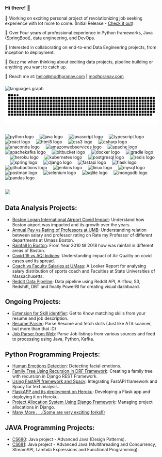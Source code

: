 ### Hi there! 👋

🤝 Working on exciting personal project of revolutionizing job seeking experience with lot more to come. (Initial Release - [Check it out](https://resumeparser.modhpranav.com/))

💼 Over Four years of professional experience in Python frameworks, Java (SpringBoot), data engineering, and DevOps.

🤝 Interested in collaborating on end-to-end Data Engineering projects, from inception to deployment.

💬 Buzz me when thinking about exciting data projects, pipeline building or anything you want to catch up.

📧 Reach me at: hello@modhpranav.com | [modhpranav.com](https://www.modhpranav.com)

###

<div align="left">
  <img src="https://github-readme-stats.vercel.app/api/top-langs?username=modhpranav&locale=en&hide_title=false&layout=compact&card_width=400&langs_count=5&theme=dracula&hide_border=false" height="250" alt="languages graph"  />
</div>
<div align="right">
<!-- <br clear="both"> -->
<img src="https://raw.githubusercontent.com/modhpranav/modhpranav/output/snake.svg" alt="Snake animation" />
</div>

##

<div align="left">
  <img src="https://skillicons.dev/icons?i=py" height="30" alt="python logo"  />
  <img width="12" />
  <img src="https://skillicons.dev/icons?i=java" height="30" alt="java logo"  />
  <img width="12" />
  <img src="https://skillicons.dev/icons?i=js" height="30" alt="javascript logo"  />
  <img width="12" />
  <img src="https://skillicons.dev/icons?i=ts" height="30" alt="typescript logo"  />
  <img width="12" />
  <img src="https://skillicons.dev/icons?i=react" height="30" alt="react logo"  />
  <img width="12" />
  <img src="https://skillicons.dev/icons?i=html" height="30" alt="html5 logo"  />
  <img width="12" />
  <img src="https://cdn.jsdelivr.net/gh/devicons/devicon/icons/css3/css3-original.svg" height="30" alt="css3 logo"  />
  <img width="12" />
  <img src="https://cdn.jsdelivr.net/gh/devicons/devicon/icons/csharp/csharp-original.svg" height="30" alt="csharp logo"  />
  <img width="12" />
  <img src="https://cdn.jsdelivr.net/gh/devicons/devicon/icons/anaconda/anaconda-original.svg" height="30" alt="anaconda logo"  />
  <img width="12" />
  <img src="https://skillicons.dev/icons?i=aws" height="30" alt="amazonwebservices logo"  />
  <img width="12" />
  <img src="https://cdn.jsdelivr.net/gh/devicons/devicon/icons/apache/apache-original.svg" height="30" alt="apache logo"  />
  <img width="12" />
  <img src="https://skillicons.dev/icons?i=kafka" height="30" alt="apachekafka logo"  />
  <img width="12" />
  <img src="https://cdn.jsdelivr.net/gh/devicons/devicon/icons/bitbucket/bitbucket-original.svg" height="30" alt="bitbucket logo"  />
  <img width="12" />
  <img src="https://skillicons.dev/icons?i=docker" height="30" alt="docker logo"  />
  <img width="12" />
  <img src="https://skillicons.dev/icons?i=gradle" height="30" alt="gradle logo"  />
  <img width="12" />
  <img src="https://skillicons.dev/icons?i=heroku" height="30" alt="heroku logo"  />
  <img width="12" />
  <img src="https://skillicons.dev/icons?i=kubernetes" height="30" alt="kubernetes logo"  />
  <img width="12" />
  <img src="https://skillicons.dev/icons?i=postgres" height="30" alt="postgresql logo"  />
  <img width="12" />
  <img src="https://skillicons.dev/icons?i=redis" height="30" alt="redis logo"  />
  <img width="12" />
  <img src="https://skillicons.dev/icons?i=spring" height="30" alt="spring logo"  />
  <img width="12" />
  <img src="https://skillicons.dev/icons?i=django" height="30" alt="django logo"  />
  <img width="12" />
  <img src="https://skillicons.dev/icons?i=fastapi" height="30" alt="fastapi logo"  />
  <img width="12" />
  <img src="https://skillicons.dev/icons?i=flask" height="30" alt="flask logo"  />
  <img width="12" />
  <img src="https://skillicons.dev/icons?i=githubactions" height="30" alt="githubactions logo"  />
  <img width="12" />
  <img src="https://skillicons.dev/icons?i=jenkins" height="30" alt="jenkins logo"  />
  <img width="12" />
  <img src="https://skillicons.dev/icons?i=linux" height="30" alt="linux logo"  />
  <img width="12" />
  <img src="https://skillicons.dev/icons?i=mysql" height="30" alt="mysql logo"  />
  <img width="12" />
  <img src="https://skillicons.dev/icons?i=postman" height="30" alt="postman logo"  />
  <img width="12" />
  <img src="https://skillicons.dev/icons?i=selenium" height="30" alt="selenium logo"  />
  <img width="12" />
  <img src="https://skillicons.dev/icons?i=sqlite" height="30" alt="sqlite logo"  />
  <img width="12" />
  <img src="https://skillicons.dev/icons?i=mongodb" height="30" alt="mongodb logo"  />
  <img width="12" />
  <img src="https://cdn.simpleicons.org/pandas/150458" height="30" alt="pandas logo"  />
</div>

##
<div align="left">
  <img src="https://visitor-badge.laobi.icu/badge?page_id=modhpranav.modhpranav&left_text=Views"  />
</div>

## Data Analysis Projects:
- [Boston Logan International Airport Covid Impact](https://boston-logan-airport-analysis.vercel.app/): Understand how Boston airport was impacted and its growth over the years.
- [Annual Pay vs Rating of Professors at UMB](https://modhpranav.github.io/UmassBostonSalaryRatingsAnalysis/): Understanding relation between salary and professor rating on Rate my Professor of different departments at Umass Boston.
- [Rainfall In Boston](https://boston-rain-fall-analysis.vercel.app/): From Year 2010 till 2018 how was rainfall in different areas of Boston.
- [Covid 19 vs AQI Indices](https://docs.google.com/document/d/e/2PACX-1vR05QRczszrDYV8pMOwbA1BF1yEdaXhPcjqj20wfkwEjQKqqmxRaatfgUJ_66LBWNjztyjRNhEShtzC/pub): Understanding impact of Air Quality on covid cases and its spread.
- [Coach vs Faculty Salaries at UMass](https://lookerstudio.google.com/s/iSpcXwAfFOE): A Looker Report for analysing salary distribution of sports coach and Faculties at State Universities of Massachusetts.
- [Reddit Data Pipeline](https://github.com/modhpranav/reddit-data-pipeline?tab=readme-ov-file#data-pipeline): Data pipeline using Reddit API, Airflow, S3, Redshift, DBT and finally PowerBI for creating visual dashboard. 

## Ongoing Projects:
- [Extension for Skill identifier](https://github.com/modhpranav/skills-highlighter-extension): Get to Know matching skills from your resume and job description.
- [Resume Parser](https://github.com/modhpranav/resume-parser): Parse Resume and fetch skills (Just like ATS scanner, but more than that :D)
- [Job Parser from Web](https://github.com/modhpranav/JobCollectionPipeline): Parse Job listings from various sources and feed to processing using Java, Python, Kafka.


## Python Programming Projects:
- [Human Emotions Detection](https://github.com/modhpranav/AML_Project): Detecting facial emotions.
- [Family Tree Using Recursion in DRF Framework](https://github.com/modhpranav/familytree-drf/tree/develop): Creating a family tree with recursion in Django REST Framework.
- [Using FastAPI framework and Spacy](https://github.com/modhpranav/spacy-and-fastapi): Integrating FastAPI framework and Spacy for text analysis.
- [FlaskAPP and its deployment on Heroku](https://github.com/modhpranav/flaskapi): Developing a Flask app and deploying it on Heroku.
- [Project Allocation System Using Django Framework](https://github.com/modhpranav/project-allocation): Managing project allocations in Django.
- [Many More . . .(Some are very exciting forks!!)](https://github.com/modhpranav?tab=repositories)

## JAVA Programming Projects:
- [CS680](https://github.com/pranav-modh/CS680): Java project - Advanced Java (Design Patterns).
- [CS681](https://github.com/pranav-modh/CS681): Java project - Advanced Java (Multithreading and Concurrency, StreamAPI, Lambda Expressions and Functional Programming).
